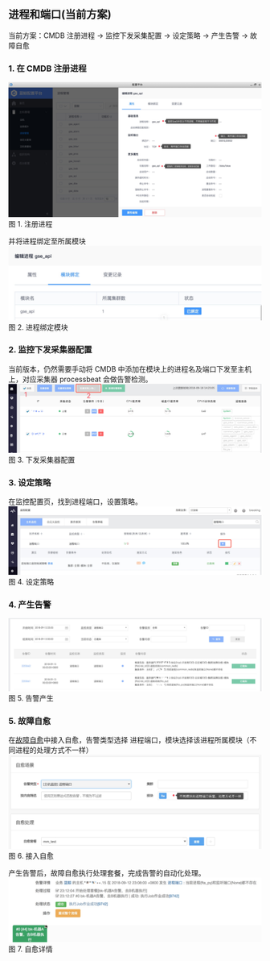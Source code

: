 ## 进程和端口(当前方案)

当前方案：CMDB 注册进程 →  监控下发采集配置 → 设定策略  → 产生告警 → 故障自愈

### 1. 在 CMDB 注册进程
![](./media/15372519110882.jpg)
图 1. 注册进程

并将进程绑定至所属模块
![](./media/15372523371422.jpg)
图 2. 进程绑定模块

### 2. 监控下发采集器配置
当前版本，仍然需要手动将 CMDB 中添加在模块上的进程名及端口下发至主机上，对应采集器 processbeat 会做告警检测。
![](./media/15372520456567.jpg)
图 3. 下发采集器配置

### 3. 设定策略
在监控配置页，找到进程端口，设置策略。
![](./media/15372515049194.jpg)
图 4. 设定策略

### 4. 产生告警
![](./media/15372522856813.jpg)
图 5. 告警产生

### 5. 故障自愈
在[故障自愈](http://docs.bk.tencent.com/product_white_paper/fta/)中接入自愈，告警类型选择 进程端口，模块选择该进程所属模块（不同进程的处理方式不一样）
![](./media/15372514466345.jpg)
图 6. 接入自愈

产生告警后，故障自愈执行处理套餐，完成告警的自动化处理。
![](./media/15372532508822.jpg)
图 7. 自愈详情
